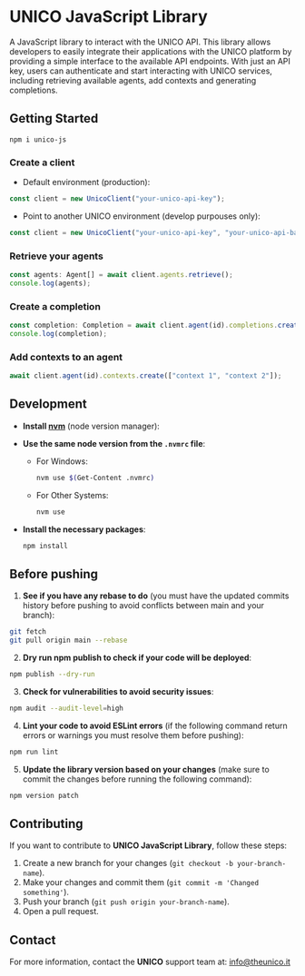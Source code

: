 # UNICO JavaScript Library

A JavaScript library to interact with the UNICO API. This library allows developers to easily integrate their applications with the UNICO platform by providing a simple interface to the available API endpoints. With just an API key, users can authenticate and start interacting with UNICO services, including retrieving available agents, add contexts and generating completions.

## Getting Started

```
npm i unico-js
```

### Create a client

- Default environment (production):

```javascript
const client = new UnicoClient("your-unico-api-key");
```

- Point to another UNICO environment (develop purpouses only):

```javascript
const client = new UnicoClient("your-unico-api-key", "your-unico-api-base-url");
```

### Retrieve your agents

```javascript
const agents: Agent[] = await client.agents.retrieve();
console.log(agents);
```

### Create a completion

```javascript
const completion: Completion = await client.agent(id).completions.create("Hello World!");
console.log(completion);
```

### Add contexts to an agent

```javascript
await client.agent(id).contexts.create(["context 1", "context 2"]);
```

## Development

- **Install [nvm](https://www.freecodecamp.org/news/node-version-manager-nvm-install-guide/)** (node version manager):

- **Use the same node version from the `.nvmrc` file**:
  - For Windows:
    ```sh
    nvm use $(Get-Content .nvmrc)
    ```
  - For Other Systems:
    ```sh
    nvm use
    ```
- **Install the necessary packages**:

  ```sh
  npm install
  ```

## Before pushing

1. **See if you have any rebase to do** (you must have the updated commits history before pushing to avoid conflicts between main and your branch):

```sh
git fetch
git pull origin main --rebase
```

2. **Dry run npm publish to check if your code will be deployed**:

```sh
npm publish --dry-run
```

3. **Check for vulnerabilities to avoid security issues**:

```sh
npm audit --audit-level=high
```

4. **Lint your code to avoid ESLint errors** (if the following command return errors or warnings you must resolve them before pushing):

```sh
npm run lint
```

5. **Update the library version based on your changes** (make sure to commit the changes before running the following command):

```sh
npm version patch
```

## Contributing

If you want to contribute to **UNICO JavaScript Library**, follow these steps:

1. Create a new branch for your changes (`git checkout -b your-branch-name`).
2. Make your changes and commit them (`git commit -m 'Changed something'`).
3. Push your branch (`git push origin your-branch-name`).
4. Open a pull request.

## Contact

For more information, contact the **UNICO** support team at: info@theunico.it
